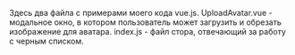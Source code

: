 Здесь два файла с примерами моего кода vue.js.
UploadAvatar.vue - модальное окно, в котором пользователь может загрузить и обрезать изображение для аватара.
index.js - файл стора, отвечающий за работу с черным списком.
